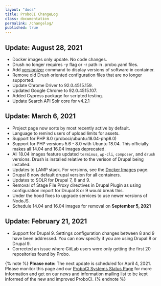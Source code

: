 ```yaml
---
layout: "docs"
title: ProboCI ChangeLog
class: documentation
permalink: /changelog/
published: true
---
```


## Update: August 28, 2021
- Docker images only update. No code changes.
- Drush no longer requires -y flag or -r path in .probo.yaml files.
- Add [versionizer](/build/images/)  command to display versions of software in container.
- Remove old Drush oriented configuration files that are no longer supported.
- Update Chrome Driver to 92.0.4515.159.
- Updated Google Chrome to 92.0.4515.107.
- Added Cypress package for scripted testing.
- Update Search API Solr core for v4.2.1

## Update: March 6, 2021  
- Project page now sorts by most recently active by default.
- Language to remind users of upload limits for assets.
- Support for PHP 8.0 (proboci/ubuntu:18.04-php8.0)
- Support for PHP versions 5.6 - 8.0 with Ubuntu 18.04. This officially makes all 14.04 and 16.04 images deprecated.
- All 18.04 images feature updated `terminus`, `wp-cli`, `composer`, and `drush` versions. Drush is installed relative to the verison of Drupal being installed.
- Updates to LAMP stack. For versions, see the [Docker Images](/build/images/) page.
- Drupal 8 now default drupal version for all containers.
- Updates to SOLR for Drupal 7, 8 and 9.
- Removal of Stage File Proxy directives in Drupal Plugin as using configuration import for Drupal 8 or 9 would break this.
- Under the hood fixes to upgrade services to use newer versions of NodeJS.
- Schedule 14.04 and 16.04 images for removal on **September 5, 2021**

## Update: February 21, 2021
- Support for Drupal 9. Settings configuration changes between 8 and 9 have been addressed. You can now specify if you are using Drupal 8 or Drupal 9.
- Corrected an issue where GitLab users were only getting the first 20 repositories found by Probo.

{% note %}
**Please note:** The next update is scheduled for April 4, 2021. Please monitor this page and our [ProboCI Systems Status Page](http://status.probo.ci/) for more information and get on our news and information mailing list to be kept informed of the new and improved ProboCI.
{% endnote %}